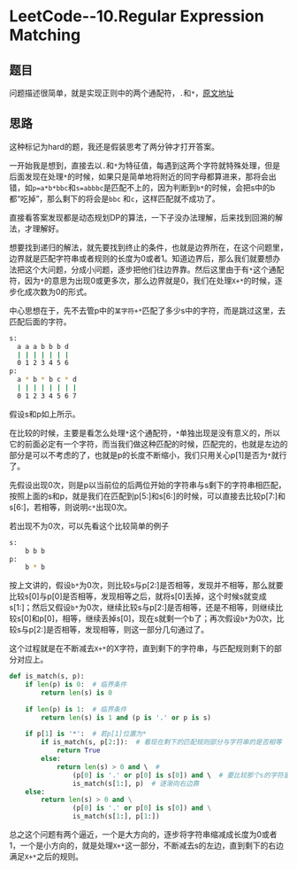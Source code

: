 # LeetCode--10.Regular Expression Matching

## 题目

问题描述很简单，就是实现正则中的两个通配符，`.`和`*`，[原文地址](https://leetcode.com/problems/regular-expression-matching/#/description)

## 思路

这种标记为hard的题，我还是假装思考了两分钟才打开答案。

一开始我是想到，直接去以`.`和`*`为特征值，每遇到这两个字符就特殊处理，但是后面发现在处理`*`的时候，如果只是简单地将附近的同字母都算进来，那将会出错，如`p=a*b*bbc`和`s=abbbc`是匹配不上的，因为判断到`b*`的时候，会把s中的b都“吃掉”，那么剩下的将会是`bbc` 和`c`，这样匹配就不成功了。

直接看答案发现都是动态规划DP的算法，一下子没办法理解，后来找到回溯的解法，才理解好。

想要找到递归的解法，就先要找到终止的条件，也就是边界所在，在这个问题里，边界就是匹配字符串或者规则的长度为0或者1。知道边界后，那么我们就要想办法把这个大问题，分成小问题，逐步把他们往边界靠。然后这里由于有`*`这个通配符，因为`*`的意思为出现0或更多次，那么边界就是0，我们在处理`X+*`的时候，逐步化成次数为0的形式。

中心思想在于，先不去管p中的`某字符+*`匹配了多少s中的字符，而是跳过这里，去匹配后面的字符。

```bash
s:
  a a a b b b d
  | | | | | | |
  0 1 2 3 4 5 6
p:
  a * b * b c * d
  | | | | | | | |
  0 1 2 3 4 5 6 7
```

假设s和p如上所示。

在比较的时候，主要是看怎么处理`*`这个通配符，`*`单独出现是没有意义的，所以它的前面必定有一个字符，而当我们做这种匹配的时候，匹配完的，也就是左边的部分是可以不考虑的了，也就是p的长度不断缩小，我们只用关心p[1]是否为`*`就行了。

先假设出现0次，则是p以当前位的后两位开始的字符串与s剩下的字符串相匹配，按照上面的s和p，就是我们在匹配到p[5:]和s[6:]的时候，可以直接去比较p[7:]和s[6:]，若相等，则说明`c*`出现0次。

若出现不为0次，可以先看这个比较简单的例子

```bash
s:
	b b b
p:
	b * b
```

按上文讲的，假设`b*`为0次，则比较s与p[2:]是否相等，发现并不相等，那么就要比较s[0]与p[0]是否相等，发现相等之后，就将s[0]丢掉，这个时候s就变成s[1:]；然后又假设`b*`为0次，继续比较s与p[2:]是否相等，还是不相等，则继续比较s[0]和p[0]，相等，继续丢掉s[0]，现在s就剩一个b了；再次假设`b*`为0次，比较s与p[2:]是否相等，发现相等，则这一部分几句通过了。

这个过程就是在不断减去`X+*`的X字符，直到剩下的字符串，与匹配规则剩下的部分对应上。

```python
def is_match(s, p):
    if len(p) is 0:  # 临界条件 
        return len(s) is 0 
    
    if len(p) is 1:  # 临界条件
        return len(s) is 1 and (p is '.' or p is s)
        
    if p[1] is '*':  # 若p[1]位置为*
        if is_match(s, p[2:]):  # 看现在剩下的匹配规则部分与字符串的是否相等
            return True
        else:
            return len(s) > 0 and \  # 
                (p[0] is '.' or p[0] is s[0]) and \  # 要比较那个s的字符是否符合规则
                is_match(s[1:], p)  # 逐渐向右边靠
    else:
        return len(s) > 0 and \
                (p[0] is '.' or p[0] is s[0]) and \
                is_match(s[1:], p[1:])
```

总之这个问题有两个逼近，一个是大方向的，逐步将字符串缩减成长度为0或者1，一个是小方向的，就是处理`X+*`这一部分，不断减去s的左边，直到剩下的右边满足`X+*`之后的规则。